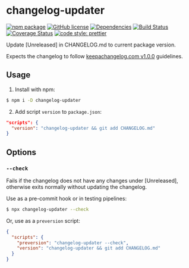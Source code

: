 # changelog-updater
[![npm package](https://img.shields.io/npm/v/changelog-updater.svg?style=flat-square)](https://www.npmjs.org/package/changelog-updater)
[![GitHub license](https://img.shields.io/github/license/nikolajevp/changelog-updater.svg)](https://github.com/nikolajevp/changelog-updater/blob/master/LICENSE)
[![Dependencies](https://img.shields.io/david/nikolajevp/changelog-updater.svg?style=flat-square)](https://david-dm.org/nikolajevp/changelog-updater)
[![Build Status](https://travis-ci.org/nikolajevp/changelog-updater.svg?branch=master)](https://travis-ci.org/nikolajevp/changelog-updater)
[![Coverage Status](https://coveralls.io/repos/github/nikolajevp/changelog-updater/badge.svg?branch=master)](https://coveralls.io/github/nikolajevp/changelog-updater?branch=master)
[![code style: prettier](https://img.shields.io/badge/code_style-prettier-ff69b4.svg?style=flat-square)](https://github.com/prettier/prettier)

Update [Unreleased] in CHANGELOG.md to current package version.

Expects the changelog to follow [keepachangelog.com v1.0.0](http://keepachangelog.com/en/1.0.0/) guidelines.

## Usage
1. Install with npm:
   
```bash
$ npm i -D changelog-updater
```

2. Add script `version` to `package.json`:
   
```json
"scripts": {
  "version": "changelog-updater && git add CHANGELOG.md"
}
```

## Options

### `--check`

Fails if the changelog does not have any changes under [Unreleased], otherwise exits normally without updating the changelog.

Use as a pre-commit hook or in testing pipelines:

```bash
$ npx changelog-updater --check
```

Or, use as a `preversion` script:

```json
{
  "scripts": {
    "preversion": "changelog-updater --check",
    "version": "changelog-updater && git add CHANGELOG.md"
  }
}
```
